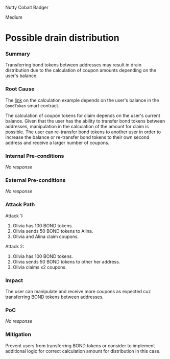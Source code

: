 Nutty Cobalt Badger

Medium

# Possible drain distribution

### Summary

Transferring bond tokens between addresses may result in drain distribution due to the calculation of coupon amounts depending on the user's balance.

### Root Cause

The [link](https://github.com/sherlock-audit/2024-12-plaza-finance/blob/14a962c52a8f4731bbe4655a2f6d0d85e144c7c2/plaza-evm/src/Pool.sol#L549) on the calculation example depends on the user's balance in the `BondToken` smart contract.

The calculation of coupon tokens for claim depends on the user's current balance. Given that the user has the ability to transfer bond tokens between addresses, manipulation in the calculation of the amount for claim is possible. The user can re-transfer bond tokens to another user in order to increase the balance or re-transfer bond tokens to their own second address and receive a larger number of coupons.

### Internal Pre-conditions

_No response_

### External Pre-conditions

_No response_

### Attack Path

Attack 1:
1. Olivia has 100 BOND tokens.
2. Olivia sends 50 BOND tokens to Alina.
3. Olivia and Alina claim coupons. 

Attack 2:
1. Olivia has 100 BOND tokens.
2. Olivia sends 50 BOND tokens to other her address.
3. Olivia claims x2 coupons. 


### Impact

The user can manipulate and receive more coupons as expected cuz transferring BOND tokens between addresses.

### PoC

_No response_

### Mitigation

Prevent users from transferring BOND tokens or consider to implement additional logic for correct calculation amount for distribution in this case.